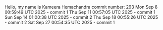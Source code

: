 Hello, my name is Kameera Hemachandra
commit number: 293
Mon Sep  8 00:59:49 UTC 2025 - commit 1
Thu Sep 11 00:57:05 UTC 2025 - commit 1
Sun Sep 14 01:00:38 UTC 2025 - commit 2
Thu Sep 18 00:55:26 UTC 2025 - commit 2
Sat Sep 27 00:54:35 UTC 2025 - commit 1
